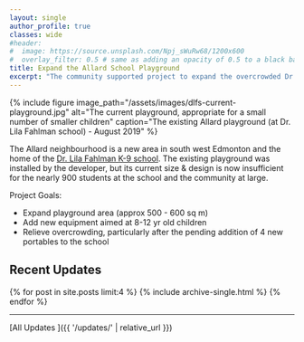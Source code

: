 ```yaml
---
layout: single
author_profile: true
classes: wide
#header:
#  image: https://source.unsplash.com/Npj_sWuRw68/1200x600
#  overlay_filter: 0.5 # same as adding an opacity of 0.5 to a black background
title: Expand the Allard School Playground
excerpt: "The community supported project to expand the overcrowded Dr. Lila Fahlman playground in Allard."
---
```


{% include figure image_path="/assets/images/dlfs-current-playground.jpg" alt="The current playground, appropriate for a small number of smaller children" caption="The existing Allard playground (at Dr. Lila Fahlman school) - August 2019" %}

The Allard neighbourhood is a new area in south west Edmonton and the home of the [Dr. Lila Fahlman K-9 school](http://lilafahlman.epsb.ca/). The existing playground was installed by the developer, but its current size & design is now insufficient for the nearly 900 students at the school and the community at large. 

Project Goals:
- Expand playground area (approx 500 - 600 sq m)
- Add new equipment aimed at 8-12 yr old children
- Relieve overcrowding, particularly after the pending addition of 4 new portables to the school

## Recent Updates

<div class="grid__wrapper">
  {% for post in site.posts limit:4 %}
    {% include archive-single.html %}
  {% endfor %}
</div><div class="cf"></div>

---

[All Updates <i class="fas fa-angle-double-right" aria-hidden="true"></i>]({{ '/updates/' | relative_url }})
